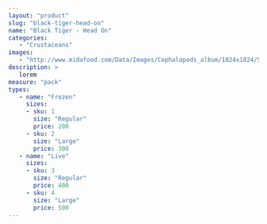 ```yaml
---
layout: "product"
slug: "black-tiger-head-on"
name: "Black Tiger - Head On"
categories:
   - "Crustaceans"
images:
   - "http://www.midafood.com/Data/Images/Cephalopods_album/1024x1024/54acdb77e60ec196.jpg"
description: >
   lorem
measure: "pack"
types: 
   - name: "Frozen"
     sizes: 
     - sku: 1
       size: "Regular"
       price: 200
     - sku: 2
       size: "Large"
       price: 300
   - name: "Live"
     sizes: 
     - sku: 3
       size: "Regular"
       price: 400
     - sku: 4
       size: "Large"
       price: 500
---
```


